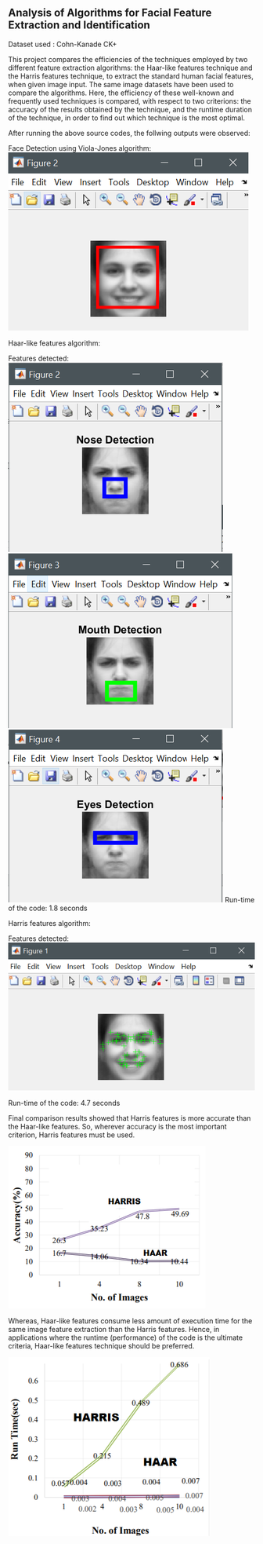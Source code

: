 ## Analysis of Algorithms for Facial Feature Extraction and Identification 

Dataset used : Cohn-Kanade CK+ 

This project compares the efficiencies of the techniques employed by two different feature extraction algorithms: the Haar-like features technique and the Harris features technique, to extract the standard human facial features, when given image input. The same image datasets have been used to compare the algorithms. Here, the efficiency of these well-known and frequently used techniques is compared, with respect to two criterions: the accuracy of the results obtained by the technique, and the runtime duration of the technique, in order to find out which technique is the most optimal.

After running the above source codes, the follwing outputs were observed:

Face Detection using Viola-Jones algorithm:
![Viola Jones](https://github.com/ApurvaSaumya/-Analysis-of-Algorithms-for-Facial-Feature-Extraction-and-Identification/blob/master/viola-jones-output.png?raw=true)


Haar-like features algorithm:

Features detected: 
![Viola Jones](https://github.com/ApurvaSaumya/-Analysis-of-Algorithms-for-Facial-Feature-Extraction-and-Identification/blob/master/haar-output-1.png?raw=true)
![Viola Jones](https://github.com/ApurvaSaumya/-Analysis-of-Algorithms-for-Facial-Feature-Extraction-and-Identification/blob/master/haar-output-2.png?raw=true)
![Viola Jones](https://github.com/ApurvaSaumya/-Analysis-of-Algorithms-for-Facial-Feature-Extraction-and-Identification/blob/master/haar-output-3.png?raw=true)
Run-time of the code: 1.8 seconds


Harris features algorithm:

Features detected: 
![Viola Jones](https://github.com/ApurvaSaumya/-Analysis-of-Algorithms-for-Facial-Feature-Extraction-and-Identification/blob/master/harris-output.png?raw=true)

Run-time of the code: 4.7 seconds


Final comparison results showed that Harris features is more accurate than the Haar-like features. So, wherever accuracy is the most important criterion, Harris features must be used.

![Viola Jones](https://github.com/ApurvaSaumya/-Analysis-of-Algorithms-for-Facial-Feature-Extraction-and-Identification/blob/master/res1.png?raw=true)

Whereas, Haar-like features consume less amount of execution time for the same image feature extraction than the Harris features. Hence, in applications where the runtime (performance) of the code is the ultimate criteria, Haar-like features technique should be preferred.

![Viola Jones](https://github.com/ApurvaSaumya/-Analysis-of-Algorithms-for-Facial-Feature-Extraction-and-Identification/blob/master/res2.png?raw=true)

